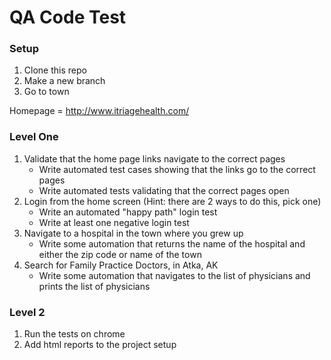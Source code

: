# QA Code Test

### Setup
1. Clone this repo
2. Make a new branch
3. Go to town

Homepage = http://www.itriagehealth.com/

### Level One
1. Validate that the home page links navigate to the correct pages
    - Write automated test cases showing that the links go to the correct pages
    - Write automated tests validating that the correct pages open
2. Login from the home screen (Hint: there are 2 ways to do this, pick one)
    - Write an automated "happy path" login test
    - Write at least one negative login test
3. Navigate to a hospital in the town where you grew up
    - Write some automation that returns the name of the hospital and either the zip code or name of the town
4. Search for Family Practice Doctors, in Atka, AK
    - Write some automation that navigates to the list of physicians and prints the list of physicians

### Level 2

1. Run the tests on chrome
2. Add html reports to the project setup
